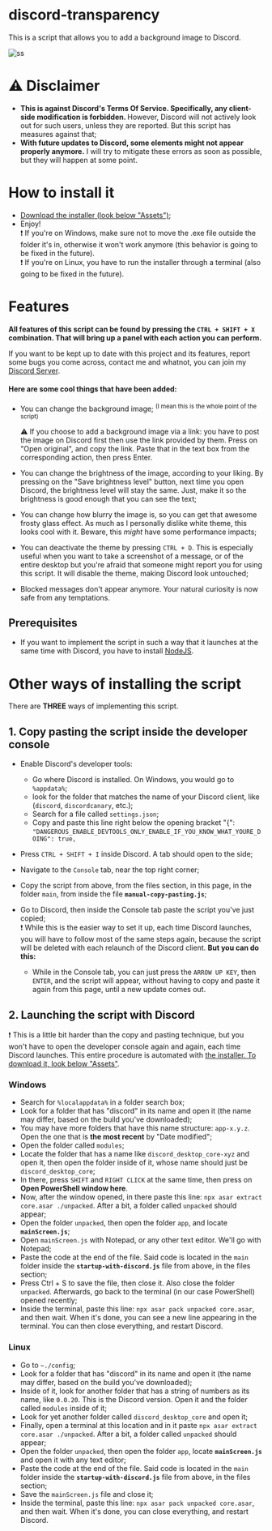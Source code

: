 # discord-transparency

This is a script that allows you to add a background image to Discord.

![ss](https://i.imgur.com/ITLqVm6.png)

# ⚠ Disclaimer

- <b> This is against Discord's Terms Of Service. Specifically, any client-side modification is forbidden. </b>
  However, Discord will not actively look out for such users, unless they are reported. But this script has measures against that;
- <b> With future updates to Discord, some elements might not appear properly anymore.</b>
  I will try to mitigate these errors as soon as possible, but they will happen at some point.

# How to install it

- [Download the installer (look below "Assets")](https://github.com/MWR1/DTInstaller/releases);
- Enjoy!<br>
  ❗ If you're on Windows, make sure not to move the .exe file outside the folder it's in, otherwise it won't work anymore (this behavior is going to be fixed in the future).<br>
  ❗ If you're on Linux, you have to run the installer through a terminal (also going to be fixed in the future).

# Features

<b>All features of this script can be found by pressing the `CTRL + SHIFT + X` combination. That will bring up a panel with each action you can perform.</b><br>

If you want to be kept up to date with this project and its features, report some bugs you come across, contact me and whatnot, you can join my [Discord Server](https://discord.gg/Bd2JnFB).

#### Here are some cool things that have been added:

- You can change the background image; <sup>(I mean this is the whole point of the script)</sup>

  ⚠ If you choose to add a background image via a link: you have to post the image on Discord first then use the link provided by them. Press on "Open original", and copy the link. Paste that in the text box from the corresponding action, then press Enter.

- You can change the brightness of the image, according to your liking. By pressing on the "Save brightness level" button, next time you open Discord, the brightness level will stay the same. Just, make it so the brightness is good enough that you can see the text;
- You can change how blurry the image is, so you can get that awesome frosty glass effect. As much as I personally dislike white theme, this looks cool with it. Beware, this _might_ have some performance impacts;
- You can deactivate the theme by pressing `CTRL + D`. This is especially useful when you want to take a screenshot of a message, or of the entire desktop but you're afraid that someone might report you for using this script. It will disable the theme, making Discord look untouched;
- Blocked messages don't appear anymore. Your natural curiosity is now safe from any temptations.

## Prerequisites

- If you want to implement the script in such a way that it launches at the same time with Discord, you have to install [NodeJS](https://nodejs.org).

# Other ways of installing the script

There are <b>THREE</b> ways of implementing this script.

## 1. Copy pasting the script inside the developer console

- Enable Discord's developer tools:

  - Go where Discord is installed. On Windows, you would go to `%appdata%`;
  - look for the folder that matches the name of your Discord client, like (`discord`, `discordcanary`, etc.);
  - Search for a file called `settings.json`;
  - Copy and paste this line right below the opening bracket "{": `"DANGEROUS_ENABLE_DEVTOOLS_ONLY_ENABLE_IF_YOU_KNOW_WHAT_YOURE_DOING": true,`

- Press `CTRL + SHIFT + I` inside Discord. A tab should open to the side;
- Navigate to the `Console` tab, near the top right corner;
- Copy the script from above, from the files section, in this page, in the folder `main`, from inside the file <b>`manual-copy-pasting.js`</b>;
- Go to Discord, then inside the Console tab paste the script you've just copied; <br>
  ❗ While this is the easier way to set it up, each time Discord launches, you will have to follow most of the same steps again, because the script will be deleted with each relaunch of the Discord client. <b>But you can do this:</b>
  - While in the Console tab, you can just press the `ARROW UP KEY`, then `ENTER`, and the script will appear, without having to copy and paste it again from this page, until a new update comes out.

## 2. Launching the script with Discord

❗ This is a little bit harder than the copy and pasting technique, but you won't have to open the developer console again and again, each time Discord launches. This entire procedure is automated with
[the installer. To download it, look below "Assets"](https://github.com/MWR1/DTInstaller/releases).

### Windows

- Search for `%localappdata%` in a folder search box;
- Look for a folder that has "discord" in its name and open it (the name may differ, based on the build you've downloaded);
- You may have more folders that have this name structure: `app-x.y.z`. Open the one that is **the most recent** by "Date modified";
- Open the folder called `modules`;
- Locate the folder that has a name like `discord_desktop_core-xyz` and open it, then open the folder inside of it, whose name should just be `discord_desktop_core`;
- In there, press `SHIFT` and `RIGHT CLICK` at the same time, then press on <b>Open PowerShell window here</b>.
- Now, after the window opened, in there paste this line: `npx asar extract core.asar ./unpacked`. After a bit, a folder called `unpacked` should appear;
- Open the folder `unpacked`, then open the folder `app`, and locate <b>`mainScreen.js`</b>;
- Open `mainScreen.js` with Notepad, or any other text editor. We'll go with Notepad;
- Paste the code at the end of the file. Said code is located in the `main` folder inside the <b>`startup-with-discord.js`</b> file from above, in the files section;
- Press Ctrl + S to save the file, then close it. Also close the folder `unpacked`. Afterwards, go back to the terminal (in our case PowerShell) opened recently;
- Inside the terminal, paste this line: `npx asar pack unpacked core.asar`, and then wait. When it's done, you can see a new line appearing in the terminal. You can then close everything, and restart Discord.

### Linux

- Go to `~./config`;
- Look for a folder that has "discord" in its name and open it (the name may differ, based on the build you've downloaded);
- Inside of it, look for another folder that has a string of numbers as its name, like `0.0.20`. This is the Discord version. Open it and the folder called `modules` inside of it;
- Look for yet another folder called `discord_desktop_core` and open it;
- Finally, open a terminal at this location and in it paste `npx asar extract core.asar ./unpacked`. After a bit, a folder called `unpacked` should appear;
- Open the folder `unpacked`, then open the folder `app`, locate <b>`mainScreen.js`</b> and open it with any text editor;
- Paste the code at the end of the file. Said code is located in the `main` folder inside the <b>`startup-with-discord.js`</b> file from above, in the files section;
- Save the `mainScreen.js` file and close it;
- Inside the terminal, paste this line: `npx asar pack unpacked core.asar`, and then wait. When it's done, you can close everything, and restart Discord.
